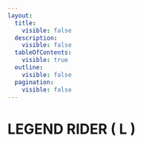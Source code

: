 ```yaml
---
layout:
  title:
    visible: false
  description:
    visible: false
  tableOfContents:
    visible: true
  outline:
    visible: false
  pagination:
    visible: false
---
```


# LEGEND RIDER ( L )

<div data-full-width="true">

<figure><img src="https://rider-card.com/images/cardlist/card/RT0-019.png" alt=""><figcaption></figcaption></figure>

 

<figure><img src="https://rider-card.com/images/cardlist/card/RT0-016.png" alt=""><figcaption></figcaption></figure>

 

<figure><img src="https://rider-card.com/images/cardlist/card/RT0-017.png" alt=""><figcaption></figcaption></figure>

 

<figure><img src="https://rider-card.com/images/cardlist/card/RT0-021.png" alt=""><figcaption></figcaption></figure>

 

<figure><img src="https://rider-card.com/images/cardlist/card/RT0-015.png" alt=""><figcaption></figcaption></figure>

</div>

<div data-full-width="true">

<figure><img src="https://rider-card.com/images/cardlist/card/RT0-020.png" alt=""><figcaption></figcaption></figure>

 

<figure><img src="https://rider-card.com/images/cardlist/card/RT0-023.png" alt=""><figcaption></figcaption></figure>

 

<figure><img src="https://rider-card.com/images/cardlist/card/RT0-022.png" alt=""><figcaption></figcaption></figure>

 

<figure><img src="https://rider-card.com/images/cardlist/card/RT0-018.png" alt=""><figcaption></figcaption></figure>

 

<figure><img src="https://rider-card.com/images/cardlist/card/RT0-024.png" alt=""><figcaption></figcaption></figure>

</div>

<div data-full-width="true">

<figure><img src="https://rider-card.com/images/cardlist/card/RT0-013.png" alt=""><figcaption></figcaption></figure>

 

<figure><img src="https://rider-card.com/images/cardlist/card/RT0-014.png" alt=""><figcaption></figcaption></figure>

 

<figure><img src="https://rider-card.com/images/cardlist/card/RT0-012.png" alt=""><figcaption></figcaption></figure>

 

<figure><img src="https://rider-card.com/images/cardlist/card/RT0-011.png" alt=""><figcaption></figcaption></figure>

</div>

<div data-full-width="true">

<figure><img src="https://rider-card.com/images/cardlist/card/RT0-010.png" alt=""><figcaption></figcaption></figure>

 

<figure><img src="https://rider-card.com/images/cardlist/card/RT1-071.png" alt=""><figcaption></figcaption></figure>

 

<figure><img src="https://www.rider-card.com/images/cardlist/card/PRM-007.png" alt=""><figcaption></figcaption></figure>

 

<figure><img src="https://rider-card.com/images/cardlist/card/RT0-010.png" alt=""><figcaption></figcaption></figure>

 

<figure><img src="https://rider-card.com/images/cardlist/card/RT0-010.png" alt=""><figcaption></figcaption></figure>

</div>

<div data-full-width="true">

<figure><img src="https://rider-card.com/images/cardlist/card/RT1-070.png" alt=""><figcaption></figcaption></figure>

 

<figure><img src="https://rider-card.com/images/cardlist/card/RT1-069.png" alt=""><figcaption></figcaption></figure>

 

<figure><img src="https://rider-card.com/images/cardlist/card/RT0-010.png" alt=""><figcaption></figcaption></figure>

 

<figure><img src="https://rider-card.com/images/cardlist/card/RT1-068.png" alt=""><figcaption></figcaption></figure>

 

<figure><img src="https://www.rider-card.com/images/cardlist/card/PRM-012.png" alt=""><figcaption></figcaption></figure>

</div>

<div data-full-width="true">

<figure><img src="https://rider-card.com/images/cardlist/card/RT1-067.png" alt=""><figcaption></figcaption></figure>

 

<figure><img src="https://rider-card.com/images/cardlist/card/RT0-010.png" alt=""><figcaption></figcaption></figure>

 

<figure><img src="https://rider-card.com/images/cardlist/card/RT1-066.png" alt=""><figcaption></figcaption></figure>

 

<figure><img src="https://rider-card.com/images/cardlist/card/RT0-010.png" alt=""><figcaption></figcaption></figure>

 

<figure><img src="https://rider-card.com/images/cardlist/card/RT1-065.png" alt=""><figcaption></figcaption></figure>

</div>

<div data-full-width="true">

<figure><img src="https://rider-card.com/images/cardlist/card/RT0-010.png" alt=""><figcaption></figcaption></figure>

 

<figure><img src="https://rider-card.com/images/cardlist/card/RT1-064.png" alt=""><figcaption></figcaption></figure>

 

<figure><img src="https://rider-card.com/images/cardlist/card/RT0-010.png" alt=""><figcaption></figcaption></figure>

 

<figure><img src="https://rider-card.com/images/cardlist/card/RT1-063.png" alt=""><figcaption></figcaption></figure>

 

<figure><img src="https://rider-card.com/images/cardlist/card/RT1-062.png" alt=""><figcaption></figcaption></figure>

</div>
